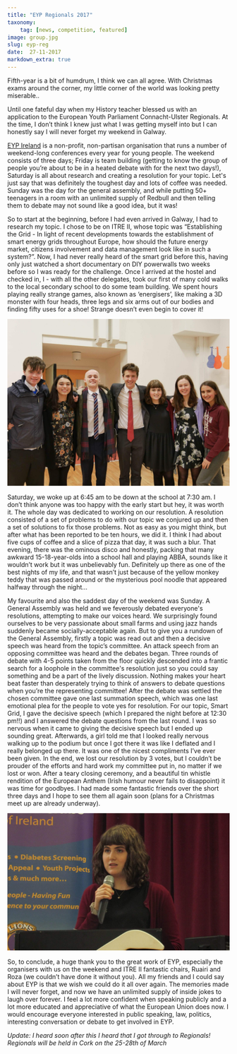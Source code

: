 ```yaml
---
title: "EYP Regionals 2017"
taxonomy:
    tag: [news, competition, featured]
image: group.jpg
slug: eyp-reg
date:  27-11-2017
markdown_extra: true
---
```


Fifth-year is a bit of humdrum, I think we can all agree. With Christmas exams around the corner, my little corner of the world was looking pretty miserable.. 

Until one fateful day when my History teacher blessed us with an application to the European Youth Parliament Connacht-Ulster Regionals. At the time, I don’t think I knew just what I was getting myself into but I can honestly say I will never forget my weekend in Galway.

[EYP Ireland](http://www.eyp.ie/ "eyp ireland") is a non-profit, non-partisan organisation that runs a number of weekend-long conferences every year for young people. The weekend consists of three days; Friday is team building (getting to know the group of people you’re about to be in a heated debate with for the next two days!), Saturday is all about research and creating a resolution for your topic. Let's just say that was definitely the toughest day and lots of coffee was needed. Sunday was the day for the general assembly, and while putting 50+ teenagers in a room with an unlimited supply of Redbull and then telling them to debate may not sound like a good idea, but it was!

So to start at the beginning, before I had even arrived in Galway, I had to research my topic. I chose to be on ITRE II, whose topic was “Establishing the Grid - In light of recent developments towards the establishment of smart energy grids throughout Europe, how should the future energy market, citizens involvement and data management look like in such a system?”. Now, I had never really heard of the smart grid before this, having only just watched a short documentary on DIY powerwalls two weeks before so I was ready for the challenge. Once I arrived at the hostel and checked in, I - with all the other delegates, took our first of many cold walks to the local secondary school to do some team building. We spent hours playing really strange games, also known as ‘energisers’, like making a 3D monster with four heads, three legs and six arms out of our bodies and finding fifty uses for a shoe! Strange doesn’t even begin to cover it! 

![ITRE II](committee.jpg)

Saturday, we woke up at 6:45 am to be down at the school at 7:30 am. I don’t think anyone was too happy with the early start but hey, it was worth it. The whole day was dedicated to working on our resolution. A resolution consisted of a set of problems to do with our topic we conjured up and then a set of solutions to fix those problems. Not as easy as you might think, but after what has been reported to be ten hours, we did it. I think I had about five cups of coffee and a slice of pizza that day, it was such a blur. That evening, there was the ominous disco and honestly, packing that many awkward 15-18-year-olds into a school hall and playing ABBA, sounds like it wouldn’t work but it was unbelievably fun. Definitely up there as one of the best nights of my life, and that wasn’t just because of the yellow monkey teddy that was passed around or the mysterious pool noodle that appeared halfway through the night…

My favourite and also the saddest day of the weekend was Sunday. A General Assembly was held and we feverously debated everyone's resolutions, attempting to make our voices heard. We surprisingly found ourselves to be very passionate about small farms and using jazz hands suddenly became socially-acceptable again. But to give you a rundown of the General Assembly, firstly a topic was read out and then a decisive speech was heard from the topic’s committee. An attack speech from an opposing committee was heard and the debates began. Three rounds of debate with 4-5 points taken from the floor quickly descended into a frantic search for a loophole in the committee's resolution just so you could say something and be a part of the lively discussion. Nothing makes your heart beat faster than desperately trying to think of answers to debate questions when you’re the representing committee! After the debate was settled the chosen committee gave one last summation speech, which was one last emotional plea for the people to vote yes for resolution. For our topic, Smart Grid, I gave the decisive speech (which I prepared the night before at 12:30 pm!!) and I answered the debate questions from the last round. I was so nervous when it came to giving the decisive speech but I ended up sounding great. Afterwards, a girl told me that I looked really nervous walking up to the podium but once I got there it was like I deflated and I really belonged up there. It was one of the nicest compliments I’ve ever been given. In the end, we lost our resolution by 3 votes, but I couldn’t be prouder of the efforts and hard work my committee put in, no matter if we lost or won. After a teary closing ceremony, and a beautiful tin whistle rendition of the European Anthem (Irish humour never fails to disappoint) it was time for goodbyes. I had made some fantastic friends over the short three days and I hope to see them all again soon (plans for a Christmas meet up are already underway).

![Me speaking](me_speaking.jpg)

So, to conclude, a huge thank you to the great work of EYP, especially the organisers with us on the weekend and ITRE II fantastic chairs, Ruairi and Roza (we couldn’t have done it without you). All my friends and I could say about EYP is that we wish we could do it all over again. The memories made I will never forget, and now we have an unlimited supply of inside jokes to laugh over forever. I feel a lot more confident when speaking publicly and a lot more educated and appreciative of what the European Union does now. I would encourage everyone interested in public speaking, law, politics, interesting conversation or debate to get involved in EYP. 

*Update: I heard soon after this I heard that I got through to Regionals! Regionals will be held in Cork on the 25-28th of March*

